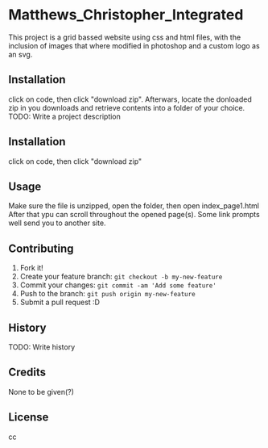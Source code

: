 # Matthews_Christopher_Integrated
This project is a grid bassed website using css and html files, with the inclusion of images that where modified in photoshop and a custom logo as an svg.
## Installation
click on code, then click "download zip". Afterwars, locate the donloaded zip in you downloads and retrieve contents into a folder of your choice.
TODO: Write a project description
## Installation
click on code, then click "download zip"
## Usage
Make sure the file is unzipped, open the folder, then open index_page1.html
After that ypu can scroll throughout the opened page(s). Some link prompts well send you to another site.
## Contributing
1. Fork it!
2. Create your feature branch: `git checkout -b my-new-feature`
3. Commit your changes: `git commit -am 'Add some feature'`
4. Push to the branch: `git push origin my-new-feature`
5. Submit a pull request :D
## History
TODO: Write history
## Credits
None to be given(?)
## License
cc
